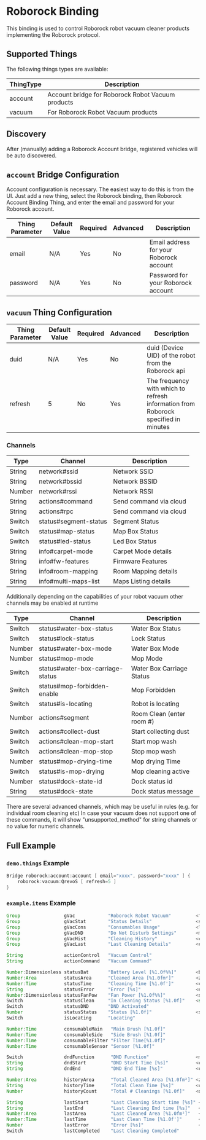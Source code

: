 # Roborock Binding

This binding is used to control Roborock robot vacuum cleaner products implementing the Roborock protocol.

## Supported Things

The following things types are available:

| ThingType | Description                                                                                                              |
|-----------|--------------------------------------------------------------------------------------------------------------------------|
| account   | Account bridge for Roborock Robot Vacuum products                                                                        |
| vacuum    | For Roborock Robot Vacuum products                                                                                       |

## Discovery

After (manually) adding a Roborock Account bridge, registered vehicles will be auto discovered.

## `account` Bridge Configuration

Account configuration is necessary. 
The easiest way to do this is from the UI. 
Just add a new thing, select the Roborock binding, then Roborock Account Binding Thing, and enter the email and password for your Roborock account.

| Thing Parameter | Default Value | Required | Advanced | Description                                                                          |
|-----------------|---------------|----------|----------|--------------------------------------------------------------------------------------|
| email           | N/A           | Yes      | No       | Email address for your Roborock account                                              |
| password        | N/A           | Yes      | No       | Password for your Roborock account                                                   |

## `vacuum` Thing Configuration

| Thing Parameter | Default Value | Required | Advanced | Description                                                                          |
|-----------------|---------------|----------|----------|--------------------------------------------------------------------------------------|
| duid            | N/A           | Yes      | No       | duid (Device UID) of the robot from the Roborock api                                 |
| refresh         | 5             | No       | Yes      | The frequency with which to refresh information from Roborock specified in minutes   |

### Channels

| Type    | Channel                           | Description                |
|---------|-----------------------------------|----------------------------|
| String  | network#ssid                      | Network SSID               |
| String  | network#bssid                     | Network BSSID              |
| Number  | network#rssi                      | Network RSSI               |
| String  | actions#command                   | Send command via cloud     |
| String  | actions#rpc                       | Send command via cloud     |
| Switch  | status#segment-status             | Segment Status             |
| Switch  | status#map-status                 | Map Box Status             |
| Switch  | status#led-status                 | Led Box Status             |
| String  | info#carpet-mode                  | Carpet Mode details        |
| String  | info#fw-features                  | Firmware Features          |
| String  | info#room-mapping                 | Room Mapping details       |
| String  | info#multi-maps-list              | Maps Listing details       |

Additionally depending on the capabilities of your robot vacuum other channels may be enabled at runtime

| Type    | Channel                           | Description                |
|---------|-----------------------------------|----------------------------|
| Switch  | status#water-box-status           | Water Box Status           |
| Switch  | status#lock-status                | Lock Status                |
| Number  | status#water-box-mode             | Water Box Mode             |
| Number  | status#mop-mode                   | Mop Mode                   |
| Switch  | status#water-box-carriage-status  | Water Box Carriage Status  |
| Switch  | status#mop-forbidden-enable       | Mop Forbidden              |
| Switch  | status#is-locating                | Robot is locating          |
| Number  | actions#segment                   | Room Clean  (enter room #) |
| Switch  | actions#collect-dust              | Start collecting dust      |
| Switch  | actions#clean-mop-start           | Start mop wash             |
| Switch  | actions#clean-mop-stop            | Stop mop wash              |
| Number  | status#mop-drying-time            | Mop drying Time            |
| Switch  | status#is-mop-drying              | Mop cleaning active        |
| Number  | status#dock-state-id              | Dock status id             |
| String  | status#dock-state                 | Dock status message        |

There are several advanced channels, which may be useful in rules (e.g. for individual room cleaning etc)
In case your vacuum does not support one of these commands, it will show "unsupported_method" for string channels or no value for numeric channels.

## Full Example

### `demo.things` Example

```java
Bridge roborock:account:account [ email="xxxx", password="xxxx" ] {
    roborock:vacuum:QrevoS [ refresh=5 ]
}
```

### `example.items` Example

```java
Group                gVac            "Roborock Robot Vacuum"         <fan>
Group                gVacStat        "Status Details"                <status>        (gVac)
Group                gVacCons        "Consumables Usage"             <line-increase> (gVac)
Group                gVacDND         "Do Not Disturb Settings"       <moon>          (gVac)
Group                gVacHist        "Cleaning History"              <calendar>      (gVac)
Group                gVacLast        "Last Cleaning Details"         <calendar>      (gVac)

String               actionControl   "Vacuum Control"                                                {channel="roborock:vacuum:034F0E45:actions#control" }
String               actionCommand   "Vacuum Command"                                                {channel="roborock:vacuum:034F0E45:actions#commands" }

Number:Dimensionless statusBat       "Battery Level [%1.0f%%]"       <battery>       (gVac,gVacStat) {channel="roborock:vacuum:034F0E45:status#battery" }
Number:Area          statusArea      "Cleaned Area [%1.0fm²]"        <zoom>          (gVac,gVacStat) {channel="roborock:vacuum:034F0E45:status#clean-area" }
Number:Time          statusTime      "Cleaning Time [%1.0f']"        <clock>         (gVac,gVacStat) {channel="roborock:vacuum:034F0E45:status#clean-time" }
String               statusError     "Error [%s]"                    <error>         (gVac,gVacStat) {channel="roborock:vacuum:034F0E45:status#error-code" }
Number:Dimensionless statusFanPow    "Fan Power [%1.0f%%]"           <signal>        (gVacStat)      {channel="roborock:vacuum:034F0E45:status#fan-power" }
Switch               statusClean     "In Cleaning Status [%1.0f]"    <switch>        (gVacStat)      {channel="roborock:vacuum:034F0E45:status#in-cleaning" }
Switch               statusDND       "DND Activated"                                 (gVacStat)      {channel="roborock:vacuum:034F0E45:status#dnd-enabled" }
Number               statusStatus    "Status [%1.0f]"                <status>        (gVacStat)      {channel="roborock:vacuum:034F0E45:status#state"}
Switch               isLocating      "Locating"                                      (gVacStat)      {channel="roborock:vacuum:034F0E45:status#is-locating" }

Number:Time          consumableMain   "Main Brush [%1.0f]"                           (gVacCons)      {channel="roborock:vacuum:034F0E45:consumables#main-brush-time"}
Number:Time          consumableSide   "Side Brush [%1.0f]"                           (gVacCons)      {channel="roborock:vacuum:034F0E45:consumables#side-brush-time"}
Number:Time          consumableFilter "Filter Time[%1.0f]"                           (gVacCons)      {channel="roborock:vacuum:034F0E45:consumables#filter-time" }
Number:Time          consumableSensor "Sensor [%1.0f]"                               (gVacCons)      {channel="roborock:vacuum:034F0E45:consumables#sensor-dirt-time"}

Switch               dndFunction      "DND Function"                 <moon>          (gVacDND)       {channel="roborock:vacuum:034F0E45:dnd#dnd-function"}
String               dndStart         "DND Start Time [%s]"          <clock>         (gVacDND)       {channel="roborock:vacuum:034F0E45:dnd#dnd-start"}
String               dndEnd           "DND End Time [%s]"            <clock-on>      (gVacDND)       {channel="roborock:vacuum:034F0E45:dnd#dnd-end"}

Number:Area          historyArea      "Total Cleaned Area [%1.0fm²]" <zoom>          (gVacHist)      {channel="roborock:vacuum:034F0E45:history#total-clean-area"}
String               historyTime      "Total Clean Time [%s]"        <clock>         (gVacHist)      {channel="roborock:vacuum:034F0E45:history#total-clean-time"}
Number               historyCount     "Total # Cleanings [%1.0f]"    <office>        (gVacHist)      {channel="roborock:vacuum:034F0E45:history#total-clean-count"}

String               lastStart        "Last Cleaning Start time [%s]" <clock>        (gVacLast)      {channel="roborock:vacuum:034F0E45:cleaning#last-clean-start-time"}
String               lastEnd          "Last Cleaning End time [%s]"   <clock>        (gVacLast)      {channel="roborock:vacuum:034F0E45:cleaning#last-clean-end-time"}
Number:Area          lastArea         "Last Cleaned Area [%1.0fm²]"   <zoom>         (gVacLast)      {channel="roborock:vacuum:034F0E45:cleaning#last-clean-area"}
Number:Time          lastTime         "Last Clean Time [%1.0f']"      <clock>        (gVacLast)      {channel="roborock:vacuum:034F0E45:cleaning#last-clean-duration"}
Number               lastError        "Error [%s]"                    <error>        (gVacLast)      {channel="roborock:vacuum:034F0E45:cleaning#last-clean-error" }
Switch               lastCompleted    "Last Cleaning Completed"                      (gVacLast)      {channel="roborock:vacuum:034F0E45:cleaning#last-clean-finish" }
```
